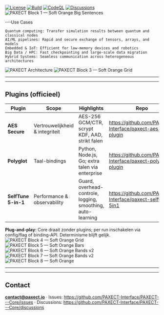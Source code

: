 
[![License](https://img.shields.io/badge/License-Apache_2.0-blue.svg)](LICENSE)
[![Build](https://github.com/PAXECT-Interface/PAXECT---Core/actions/workflows/ci.yml/badge.svg)](../../actions)
[![CodeQL](https://github.com/PAXECT-Interface/PAXECT---Core/actions/workflows/codeql.yml/badge.svg)](../../actions)
[![Discussions](https://img.shields.io/github/discussions/PAXECT-Interface/PAXECT---Core)](../../discussions)
![PAXECT Block 1 — Soft Orange Big Sentences](paxect_block1_soft_orange_BIG_SENTENCES(1).svg)

---Use Cases

    Quantum computing: Transfer simulation results between quantum and classical nodes
    AI/ML pipelines: Rapid and secure exchange of tensors, arrays, and models
    Embedded & IoT: Efficient for low-memory devices and robotics
    Big Data / HPC: Fast checkpointing and large-scale data migration
    Hybrid Systems: Seamless communication across heterogeneous architectures

![PAXECT Architecture](paxect_architecture_brand_v18.svg)
![PAXECT Block 3 — Soft Orange Grid](paxect_block3_soft_orange_grid(1).svg)



---



---

## Plugins (officieel)
| Plugin              | Scope                          | Highlights                                               | Repo |
|---------------------|--------------------------------|----------------------------------------------------------|------|
| **AES Secure**      | Vertrouwelijkheid & integriteit| AES-256 GCM/CTR, scrypt KDF, AAD, strikt falen           | https://github.com/PAXECT-Interface/paxect-aes-plugin |
| **Polyglot**        | Taal-bindings                  | Python, Node.js, Go; extra talen via enterprise          | https://github.com/PAXECT-Interface/paxect-polyglot-plugin |
| **SelfTune 5-in-1** | Performance & observability    | Guard, overhead-controle, logging, smoothing, auto-learning | https://github.com/PAXECT-Interface/paxect-selftune-5in1 |

**Plug-and-play:** Core draait zonder plugins; per run inschakelen via config/flag of binding-API. Determinisme blijft gelijk.
![PAXECT Block 4 — Soft Orange Grid](paxect_block4_soft_orange_grid(1).svg)
![PAXECT Block 5 — Soft Orange Bars](paxect_block5_soft_orange_bars(1).svg)
![PAXECT Block 6 — Soft Orange Bands v2](paxect_block6_soft_orange_bands_v2.svg)
![PAXECT Block 7 — Soft Orange Bands v2](paxect_block7_soft_orange_bands_v2.svg)
![PAXECT Block 8 — Soft Orange](paxect_block8_soft_orange.svg)










---


---

## Contact
**contact@paxect.io** · Issues: https://github.com/PAXECT-Interface/PAXECT---Core/issues · Discussions: https://github.com/PAXECT-Interface/PAXECT---Core/discussions










